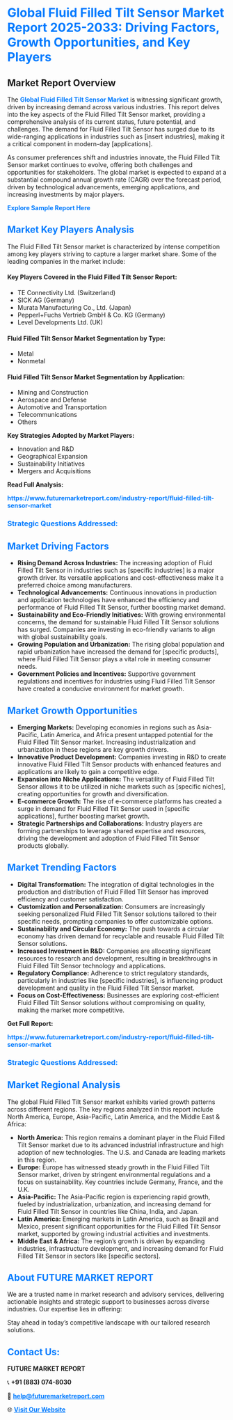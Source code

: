 <h1 style="color: #007BFF;">Global Fluid Filled Tilt Sensor Market Report 2025-2033: Driving Factors, Growth Opportunities, and Key Players</h1>

<section id="overview">
<h2>Market Report Overview</h2>
<p>The <a href="https://www.futuremarketreport.com/industry-report/fluid-filled-tilt-sensor-market" style="color: #007BFF; text-decoration: none;"><strong>Global Fluid Filled Tilt Sensor Market</strong></a> is witnessing significant growth, driven by increasing demand across various industries. This report delves into the key aspects of the Fluid Filled Tilt Sensor market, providing a comprehensive analysis of its current status, future potential, and challenges. The demand for Fluid Filled Tilt Sensor has surged due to its wide-ranging applications in industries such as [insert industries], making it a critical component in modern-day [applications].</p>
<p>As consumer preferences shift and industries innovate, the Fluid Filled Tilt Sensor market continues to evolve, offering both challenges and opportunities for stakeholders. The global market is expected to expand at a substantial compound annual growth rate (CAGR) over the forecast period, driven by technological advancements, emerging applications, and increasing investments by major players.</p>
</section>

<section id="overview">
<p><a href="https://www.futuremarketreport.com/request-sample/reportId=53914" style="color: #007BFF; text-decoration: none;"><strong>Explore Sample Report Here</strong></a></p>
</section>

<section id="key-players">
<h2 style="color: #007BFF;">Market Key Players Analysis</h2>
<p>The Fluid Filled Tilt Sensor market is characterized by intense competition among key players striving to capture a larger market share. Some of the leading companies in the market include:</p>
<h4>Key Players Covered in the Fluid Filled Tilt Sensor Report:</h4>
<ul><li>TE Connectivity Ltd. (Switzerland)</li><li>SICK AG (Germany)</li><li>Murata Manufacturing Co., Ltd. (Japan)</li><li>Pepperl+Fuchs Vertrieb GmbH &amp; Co. KG (Germany)</li><li>Level Developments Ltd. (UK)</li></ul>
<h4>Fluid Filled Tilt Sensor Market Segmentation by Type:</h4>
<ul><li>Metal</li><li>Nonmetal</li></ul>

<h4>Fluid Filled Tilt Sensor Market Segmentation by Application:</h4>
<ul><li>Mining and Construction</li><li>Aerospace and Defense</li><li>Automotive and Transportation</li><li>Telecommunications</li><li>Others</li></ul>
<p><strong>Key Strategies Adopted by Market Players:</strong></p>
<ul>
<li>Innovation and R&D</li>
<li>Geographical Expansion</li>
<li>Sustainability Initiatives</li>
<li>Mergers and Acquisitions</li>
</ul>
</section>

<section>
<p><strong>Read Full Analysis: </strong></p><a href="https://www.futuremarketreport.com/industry-report/fluid-filled-tilt-sensor-market" style="color: #007BFF; text-decoration: none;"><strong>https://www.futuremarketreport.com/industry-report/fluid-filled-tilt-sensor-market</strong></a>
<h3 style="color: #007BFF;">Strategic Questions Addressed:</h3>
</section>

<section id="driving-factors">
<h2 style="color: #007BFF;">Market Driving Factors</h2>
<ul>
<li><strong>Rising Demand Across Industries:</strong> The increasing adoption of Fluid Filled Tilt Sensor in industries such as [specific industries] is a major growth driver. Its versatile applications and cost-effectiveness make it a preferred choice among manufacturers.</li>
<li><strong>Technological Advancements:</strong> Continuous innovations in production and application technologies have enhanced the efficiency and performance of Fluid Filled Tilt Sensor, further boosting market demand.</li>
<li><strong>Sustainability and Eco-Friendly Initiatives:</strong> With growing environmental concerns, the demand for sustainable Fluid Filled Tilt Sensor solutions has surged. Companies are investing in eco-friendly variants to align with global sustainability goals.</li>
<li><strong>Growing Population and Urbanization:</strong> The rising global population and rapid urbanization have increased the demand for [specific products], where Fluid Filled Tilt Sensor plays a vital role in meeting consumer needs.</li>
<li><strong>Government Policies and Incentives:</strong> Supportive government regulations and incentives for industries using Fluid Filled Tilt Sensor have created a conducive environment for market growth.</li>
</ul>
</section>

<section id="growth-opportunities">
<h2 style="color: #007BFF;">Market Growth Opportunities</h2>
<ul>
<li><strong>Emerging Markets:</strong> Developing economies in regions such as Asia-Pacific, Latin America, and Africa present untapped potential for the Fluid Filled Tilt Sensor market. Increasing industrialization and urbanization in these regions are key growth drivers.</li>
<li><strong>Innovative Product Development:</strong> Companies investing in R&D to create innovative Fluid Filled Tilt Sensor products with enhanced features and applications are likely to gain a competitive edge.</li>
<li><strong>Expansion into Niche Applications:</strong> The versatility of Fluid Filled Tilt Sensor allows it to be utilized in niche markets such as [specific niches], creating opportunities for growth and diversification.</li>
<li><strong>E-commerce Growth:</strong> The rise of e-commerce platforms has created a surge in demand for Fluid Filled Tilt Sensor used in [specific applications], further boosting market growth.</li>
<li><strong>Strategic Partnerships and Collaborations:</strong> Industry players are forming partnerships to leverage shared expertise and resources, driving the development and adoption of Fluid Filled Tilt Sensor products globally.</li>
</ul>
</section>

<section id="trending-factors">
<h2 style="color: #007BFF;">Market Trending Factors</h2>
<ul>
<li><strong>Digital Transformation:</strong> The integration of digital technologies in the production and distribution of Fluid Filled Tilt Sensor has improved efficiency and customer satisfaction.</li>
<li><strong>Customization and Personalization:</strong> Consumers are increasingly seeking personalized Fluid Filled Tilt Sensor solutions tailored to their specific needs, prompting companies to offer customizable options.</li>
<li><strong>Sustainability and Circular Economy:</strong> The push towards a circular economy has driven demand for recyclable and reusable Fluid Filled Tilt Sensor solutions.</li>
<li><strong>Increased Investment in R&D:</strong> Companies are allocating significant resources to research and development, resulting in breakthroughs in Fluid Filled Tilt Sensor technology and applications.</li>
<li><strong>Regulatory Compliance:</strong> Adherence to strict regulatory standards, particularly in industries like [specific industries], is influencing product development and quality in the Fluid Filled Tilt Sensor market.</li>
<li><strong>Focus on Cost-Effectiveness:</strong> Businesses are exploring cost-efficient Fluid Filled Tilt Sensor solutions without compromising on quality, making the market more competitive.</li>
</ul>
</section>

<section>
<p><strong>Get Full Report: </strong></p><a href="https://www.futuremarketreport.com/industry-report/fluid-filled-tilt-sensor-market" style="color: #007BFF; text-decoration: none;"><strong>https://www.futuremarketreport.com/industry-report/fluid-filled-tilt-sensor-market</strong></a>
<h3 style="color: #007BFF;">Strategic Questions Addressed:</h3>
</section>


<section id="regional-analysis">
<h2 style="color: #007BFF;">Market Regional Analysis</h2>
<p>The global Fluid Filled Tilt Sensor market exhibits varied growth patterns across different regions. The key regions analyzed in this report include North America, Europe, Asia-Pacific, Latin America, and the Middle East & Africa:</p>
<ul>
<li><strong>North America:</strong> This region remains a dominant player in the Fluid Filled Tilt Sensor market due to its advanced industrial infrastructure and high adoption of new technologies. The U.S. and Canada are leading markets in this region.</li>
<li><strong>Europe:</strong> Europe has witnessed steady growth in the Fluid Filled Tilt Sensor market, driven by stringent environmental regulations and a focus on sustainability. Key countries include Germany, France, and the U.K.</li>
<li><strong>Asia-Pacific:</strong> The Asia-Pacific region is experiencing rapid growth, fueled by industrialization, urbanization, and increasing demand for Fluid Filled Tilt Sensor in countries like China, India, and Japan.</li>
<li><strong>Latin America:</strong> Emerging markets in Latin America, such as Brazil and Mexico, present significant opportunities for the Fluid Filled Tilt Sensor market, supported by growing industrial activities and investments.</li>
<li><strong>Middle East & Africa:</strong> The region’s growth is driven by expanding industries, infrastructure development, and increasing demand for Fluid Filled Tilt Sensor in sectors like [specific sectors].</li>
</ul>
</section>

<footer>
<h2 style="color: #007BFF;">About FUTURE MARKET REPORT</h2>
<p>We are a trusted name in market research and advisory services, delivering actionable insights and strategic support to businesses across diverse industries. Our expertise lies in offering:</p>

<p>Stay ahead in today’s competitive landscape with our tailored research solutions.</p>

<h2 style="color: #007BFF;">Contact Us:</h2>
<p><strong>FUTURE MARKET REPORT</strong></p>
<p>📞 <strong>+91 (883) 074-8030</strong></p>
<p>📧 <strong><a href="mailto:help@futuremarketreport.com" style="color: #007BFF;">help@futuremarketreport.com</a></strong></p>
<p>🌐 <strong><a href="https://www.futuremarketreport.com/" style="color: #007BFF;">Visit Our Website</a></strong></p>
</footer>